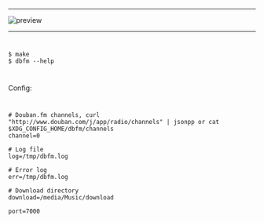 ------------------------------------------------------------------------

![preview](https://raw.github.com/tnrazy/dbfm/master/preview.png)

------------------------------------------------------------------------

#
	$ make 
	$ dbfm --help
#

Config:
#
	# Douban.fm channels, curl "http://www.douban.com/j/app/radio/channels" | jsonpp or cat $XDG_CONFIG_HOME/dbfm/channels
	channel=0

	# Log file
	log=/tmp/dbfm.log

	# Error log
	err=/tmp/dbfm.log

	# Download directory
	download=/media/Music/download
	
	port=7000
#

